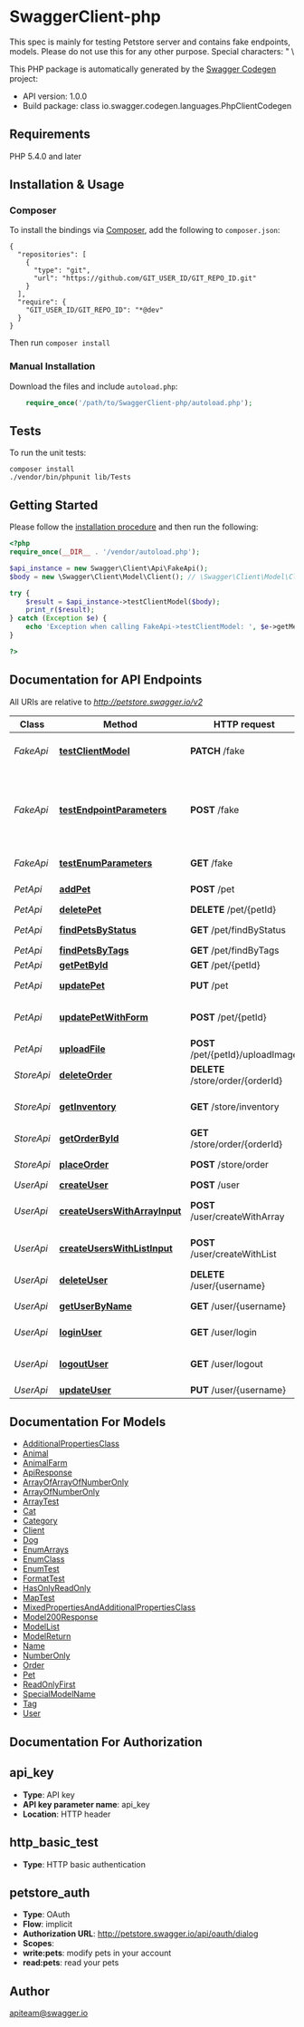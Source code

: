 # SwaggerClient-php
This spec is mainly for testing Petstore server and contains fake endpoints, models. Please do not use this for any other purpose. Special characters: \" \\

This PHP package is automatically generated by the [Swagger Codegen](https://github.com/swagger-api/swagger-codegen) project:

- API version: 1.0.0
- Build package: class io.swagger.codegen.languages.PhpClientCodegen

## Requirements

PHP 5.4.0 and later

## Installation & Usage
### Composer

To install the bindings via [Composer](http://getcomposer.org/), add the following to `composer.json`:

```
{
  "repositories": [
    {
      "type": "git",
      "url": "https://github.com/GIT_USER_ID/GIT_REPO_ID.git"
    }
  ],
  "require": {
    "GIT_USER_ID/GIT_REPO_ID": "*@dev"
  }
}
```

Then run `composer install`

### Manual Installation

Download the files and include `autoload.php`:

```php
    require_once('/path/to/SwaggerClient-php/autoload.php');
```

## Tests

To run the unit tests:

```
composer install
./vendor/bin/phpunit lib/Tests
```

## Getting Started

Please follow the [installation procedure](#installation--usage) and then run the following:

```php
<?php
require_once(__DIR__ . '/vendor/autoload.php');

$api_instance = new Swagger\Client\Api\FakeApi();
$body = new \Swagger\Client\Model\Client(); // \Swagger\Client\Model\Client | client model

try {
    $result = $api_instance->testClientModel($body);
    print_r($result);
} catch (Exception $e) {
    echo 'Exception when calling FakeApi->testClientModel: ', $e->getMessage(), PHP_EOL;
}

?>
```

## Documentation for API Endpoints

All URIs are relative to *http://petstore.swagger.io/v2*

Class | Method | HTTP request | Description
------------ | ------------- | ------------- | -------------
*FakeApi* | [**testClientModel**](docs/Api/FakeApi.md#testclientmodel) | **PATCH** /fake | To test \&quot;client\&quot; model
*FakeApi* | [**testEndpointParameters**](docs/Api/FakeApi.md#testendpointparameters) | **POST** /fake | Fake endpoint for testing various parameters 假端點 偽のエンドポイント 가짜 엔드 포인트
*FakeApi* | [**testEnumParameters**](docs/Api/FakeApi.md#testenumparameters) | **GET** /fake | To test enum parameters
*PetApi* | [**addPet**](docs/Api/PetApi.md#addpet) | **POST** /pet | Add a new pet to the store
*PetApi* | [**deletePet**](docs/Api/PetApi.md#deletepet) | **DELETE** /pet/{petId} | Deletes a pet
*PetApi* | [**findPetsByStatus**](docs/Api/PetApi.md#findpetsbystatus) | **GET** /pet/findByStatus | Finds Pets by status
*PetApi* | [**findPetsByTags**](docs/Api/PetApi.md#findpetsbytags) | **GET** /pet/findByTags | Finds Pets by tags
*PetApi* | [**getPetById**](docs/Api/PetApi.md#getpetbyid) | **GET** /pet/{petId} | Find pet by ID
*PetApi* | [**updatePet**](docs/Api/PetApi.md#updatepet) | **PUT** /pet | Update an existing pet
*PetApi* | [**updatePetWithForm**](docs/Api/PetApi.md#updatepetwithform) | **POST** /pet/{petId} | Updates a pet in the store with form data
*PetApi* | [**uploadFile**](docs/Api/PetApi.md#uploadfile) | **POST** /pet/{petId}/uploadImage | uploads an image
*StoreApi* | [**deleteOrder**](docs/Api/StoreApi.md#deleteorder) | **DELETE** /store/order/{orderId} | Delete purchase order by ID
*StoreApi* | [**getInventory**](docs/Api/StoreApi.md#getinventory) | **GET** /store/inventory | Returns pet inventories by status
*StoreApi* | [**getOrderById**](docs/Api/StoreApi.md#getorderbyid) | **GET** /store/order/{orderId} | Find purchase order by ID
*StoreApi* | [**placeOrder**](docs/Api/StoreApi.md#placeorder) | **POST** /store/order | Place an order for a pet
*UserApi* | [**createUser**](docs/Api/UserApi.md#createuser) | **POST** /user | Create user
*UserApi* | [**createUsersWithArrayInput**](docs/Api/UserApi.md#createuserswitharrayinput) | **POST** /user/createWithArray | Creates list of users with given input array
*UserApi* | [**createUsersWithListInput**](docs/Api/UserApi.md#createuserswithlistinput) | **POST** /user/createWithList | Creates list of users with given input array
*UserApi* | [**deleteUser**](docs/Api/UserApi.md#deleteuser) | **DELETE** /user/{username} | Delete user
*UserApi* | [**getUserByName**](docs/Api/UserApi.md#getuserbyname) | **GET** /user/{username} | Get user by user name
*UserApi* | [**loginUser**](docs/Api/UserApi.md#loginuser) | **GET** /user/login | Logs user into the system
*UserApi* | [**logoutUser**](docs/Api/UserApi.md#logoutuser) | **GET** /user/logout | Logs out current logged in user session
*UserApi* | [**updateUser**](docs/Api/UserApi.md#updateuser) | **PUT** /user/{username} | Updated user


## Documentation For Models

 - [AdditionalPropertiesClass](docs/Model/AdditionalPropertiesClass.md)
 - [Animal](docs/Model/Animal.md)
 - [AnimalFarm](docs/Model/AnimalFarm.md)
 - [ApiResponse](docs/Model/ApiResponse.md)
 - [ArrayOfArrayOfNumberOnly](docs/Model/ArrayOfArrayOfNumberOnly.md)
 - [ArrayOfNumberOnly](docs/Model/ArrayOfNumberOnly.md)
 - [ArrayTest](docs/Model/ArrayTest.md)
 - [Cat](docs/Model/Cat.md)
 - [Category](docs/Model/Category.md)
 - [Client](docs/Model/Client.md)
 - [Dog](docs/Model/Dog.md)
 - [EnumArrays](docs/Model/EnumArrays.md)
 - [EnumClass](docs/Model/EnumClass.md)
 - [EnumTest](docs/Model/EnumTest.md)
 - [FormatTest](docs/Model/FormatTest.md)
 - [HasOnlyReadOnly](docs/Model/HasOnlyReadOnly.md)
 - [MapTest](docs/Model/MapTest.md)
 - [MixedPropertiesAndAdditionalPropertiesClass](docs/Model/MixedPropertiesAndAdditionalPropertiesClass.md)
 - [Model200Response](docs/Model/Model200Response.md)
 - [ModelList](docs/Model/ModelList.md)
 - [ModelReturn](docs/Model/ModelReturn.md)
 - [Name](docs/Model/Name.md)
 - [NumberOnly](docs/Model/NumberOnly.md)
 - [Order](docs/Model/Order.md)
 - [Pet](docs/Model/Pet.md)
 - [ReadOnlyFirst](docs/Model/ReadOnlyFirst.md)
 - [SpecialModelName](docs/Model/SpecialModelName.md)
 - [Tag](docs/Model/Tag.md)
 - [User](docs/Model/User.md)


## Documentation For Authorization


## api_key

- **Type**: API key
- **API key parameter name**: api_key
- **Location**: HTTP header

## http_basic_test

- **Type**: HTTP basic authentication

## petstore_auth

- **Type**: OAuth
- **Flow**: implicit
- **Authorization URL**: http://petstore.swagger.io/api/oauth/dialog
- **Scopes**: 
 - **write:pets**: modify pets in your account
 - **read:pets**: read your pets


## Author

apiteam@swagger.io


